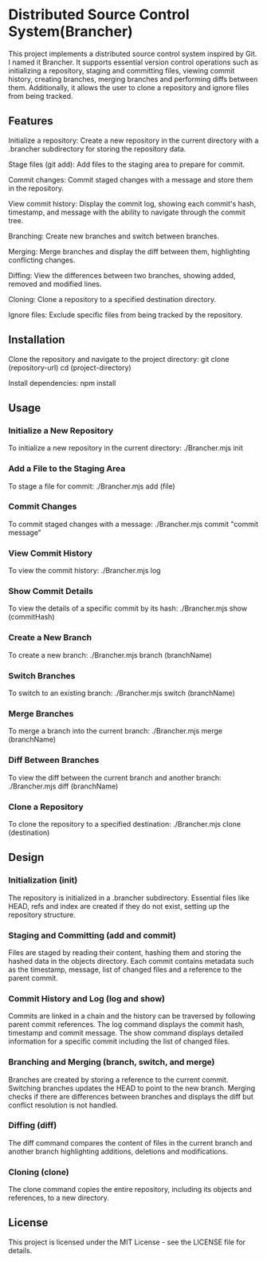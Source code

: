 
# Distributed Source Control System(Brancher)

This project implements a distributed source control system inspired by Git. I named it Brancher. It supports essential version control operations such as initializing a repository, staging and committing files, viewing commit history, creating branches, merging branches and performing diffs between them. Additionally, it allows the user to clone a repository and ignore files from being tracked.


## Features

Initialize a repository: Create a new repository in the current directory with a .brancher subdirectory for storing the repository data.

Stage files (git add): Add files to the staging area to prepare for commit.

Commit changes: Commit staged changes with a message and store them in the repository.

View commit history: Display the commit log, showing each commit's hash, timestamp, and message with the ability to navigate through the commit tree.

Branching: Create new branches and switch between branches.

Merging: Merge branches and display the diff between them, highlighting conflicting changes.

Diffing: View the differences between two branches, showing added, removed and modified lines.

Cloning: Clone a repository to a specified destination directory.

Ignore files: Exclude specific files from being tracked by the repository.


## Installation
Clone the repository and navigate to the project directory:
git clone (repository-url)
cd (project-directory)

Install dependencies:
npm install


## Usage
### Initialize a New Repository
To initialize a new repository in the current directory:
./Brancher.mjs init

### Add a File to the Staging Area
To stage a file for commit:
./Brancher.mjs add (file)

### Commit Changes
To commit staged changes with a message:
./Brancher.mjs commit "commit message"

### View Commit History
To view the commit history:
./Brancher.mjs log

### Show Commit Details
To view the details of a specific commit by its hash:
./Brancher.mjs show (commitHash)

### Create a New Branch
To create a new branch:
./Brancher.mjs branch (branchName)

### Switch Branches
To switch to an existing branch:
./Brancher.mjs switch (branchName)

### Merge Branches
To merge a branch into the current branch:
./Brancher.mjs merge (branchName)

### Diff Between Branches
To view the diff between the current branch and another branch:
./Brancher.mjs diff (branchName)

### Clone a Repository
To clone the repository to a specified destination:
./Brancher.mjs clone (destination)




## Design
### Initialization (init)
The repository is initialized in a .brancher subdirectory. Essential files like HEAD, refs and index are created if they do not exist, setting up the repository structure.

### Staging and Committing (add and commit)
Files are staged by reading their content, hashing them and storing the hashed data in the objects directory. Each commit contains metadata such as the timestamp, message, list of changed files and a reference to the parent commit.

### Commit History and Log (log and show)
Commits are linked in a chain and the history can be traversed by following parent commit references. The log command displays the commit hash, timestamp and commit message. The show command displays detailed information for a specific commit including the list of changed files.

### Branching and Merging (branch, switch, and merge)
Branches are created by storing a reference to the current commit. Switching branches updates the HEAD to point to the new branch. Merging checks if there are differences between branches and displays the diff but conflict resolution is not handled.

### Diffing (diff)
The diff command compares the content of files in the current branch and another branch highlighting additions, deletions and modifications.

### Cloning (clone)
The clone command copies the entire repository, including its objects and references, to a new directory.


## License
This project is licensed under the MIT License - see the LICENSE file for details.